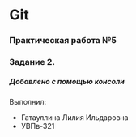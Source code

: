 # Git
### Практическая работа №5
### Задание 2.
##### Добавлено с помощью консоли

Выполнил:
* Гатауллина Лилия Ильдаровна
* УВПв-321

